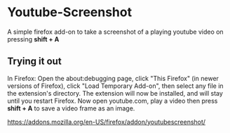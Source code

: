 # Youtube-Screenshot
A simple firefox add-on to take a screenshot of a playing youtube video on pressing **shift + A**

## Trying it out
In Firefox: Open the about:debugging page, click "This Firefox" (in newer versions of Firefox), click "Load Temporary Add-on", then select any file in the extension's directory.
The extension will now be installed, and will stay until you restart Firefox.
Now open youtube.com, play a video then press **shift + A** to save a video frame as an image.

https://addons.mozilla.org/en-US/firefox/addon/youtubescreenshot/
